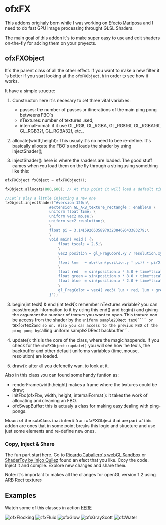 # ofxFX #

This addons originaly born while I was working on [Efecto Mariposa](http://patriciogonzalezvivo.com/butterfly.html "Efecto Mariposa") and I need to do fast GPU image processing throught GLSL Shaders.

The main goal of this addon it´s to make super easy to use and edit shaders on-the-fly for adding them on your proyects.

## ofxFXObject ##
It´s the parent class of all the other effect. If you want to make a new filter it´s better if you start looking at the ```ofxFXObject.h``` in order to see how it works. 

It have a simple structre:

1. Constructor: here it´s necesary to set three vital variables: 
    - passes: the number of passes or itinerations of the main ping pong betweens FBO´s  
    - nTextures: number of textures used;
    - internalFormat: if it use GL_RGB, GL_RGBA, GL_RGB16f, GL_RGBA16f, GL_RGB32f, GL_RGBA32f, etc...
    
2. allocate(width,height): This usualy it´s no need to bee re-define. It´s basically allocate the FBO´s and loads the shader by using injectShader();

3. injectShader(): here is where the shaders are loaded. The good stuff cames when you load them on the fly through a string using something like this:

```c++
ofxFXObject fxObject = ofxFXObject();

fxObject.allocate(800,600); // At this point it will load a default timer shader

//Let´s play a little injecting a new one
fxObject.injectShader("#version 120\n\
                    #extension GL_ARB_texture_rectangle : enable\n \
                    uniform float time; \
                    uniform vec2 mouse;\
                    uniform vec2 resolution;\
                    \
                    float pi = 3.141592653589793238462643383279;\
                    \
                    void main( void ) {\
                        float tscale = 2.5;\
                        \
                        vec2 position = gl_FragCoord.xy / resolution.xy;\
                        \
                        float lum   = abs(tan(position.y * pi)) - pi/5.0;\
                        \
                        float red   = sin(position.x * 5.0 + time*tscale*1.00) * 2.0 - 1.0;\
                        float green = sin(position.x * 8.0 + time*tscale*1.33) * 2.0 - 1.0;\
                        float blue  = sin(position.x * 2.0 + time*tscale*1.93) * 2.0 - 1.0;\
                        \
                        gl_FragColor = vec4( vec3( lum + red, lum + green, lum + blue ), 1.0 );\
                    }"); 
```

3. begin(int texN) & end (int texN): remember nTextures variable? you can passthrough information to it by using this end() and begin() and giving the argument the number of texture you want to open. This texture can be access from the shader by the ```uniform sample2DRect tex0```` or ```tex1``` or ```tex2``` and so on. Also you can access to the previus FBO of the ping pong by ```calling uniform sample2DRect backbuffer```. 

4. update(): this is the core of the class, where the magic happends. If you check  for the ```ofxFXObject::update()``` you will see how the tex´s, the backbuffer and other default uniforms variables (time, mouse, resolution) are loaded.

5. draw(): after all you defenetly want to look at it.


Also in this class you can found some handy funtion as:

* renderFrame(width,height) makes a frame where the textures could be draw;
* initFbo(ofxFbo, width, height, internalFormat ): it takes the work of allocating and cleaning an FBO.
* ofxSwapBuffer: this is actualy a class for making easy dealing with ping-pongs.

Moust of the subClass that inherit from ofxFXObject that are part of this addon are ones that in some point breaks this logic and structure and use just some elements and re-define new ones.

### Copy, Inject & Share ###
The fun part start here. Go to [Ricardo Caballero´s webGL Sandbox](http://mrdoob.com/projects/glsl_sandbox/) or [ShaderToy by Inigo Quilez](http://www.iquilezles.org/apps/shadertoy/) found an efect that you like. Copy the code. Inject it and compile.
Explore new changes and share them.

Note: it´s important to makes all the changes for openGL version 1.2 using ARB Rect textures

## Examples ##

Watch some of this classes in action [HERE](http://www.patriciogonzalezvivo.com/blog/?p=488)

![ofxFlocking](http://patriciogonzalezvivo.com/images/flock.png) ![ofxFluid](http://patriciogonzalezvivo.com/images/fluid.png) ![ofxGlow](http://patriciogonzalezvivo.com/images/oldTv.png) ![ofxGrayScott](http://patriciogonzalezvivo.com/images/grayScott.png) ![ofxWater](http://patriciogonzalezvivo.com/images/water.png)
